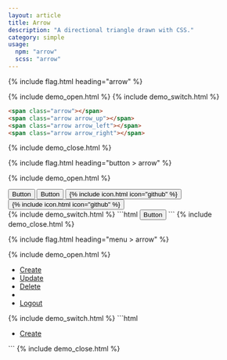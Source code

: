 ```yaml
---
layout: article
title: Arrow
description: "A directional triangle drawn with CSS."
category: simple
usage:
  npm: "arrow"
  scss: "arrow"
---
```


{% include flag.html heading="arrow" %}

{% include demo_open.html %}
<span class="arrow"></span>
<span class="arrow arrow_up"></span>
<span class="arrow arrow_left"></span>
<span class="arrow arrow_right"></span>
{% include demo_switch.html %}
```html
<span class="arrow"></span>
<span class="arrow arrow_up"></span>
<span class="arrow arrow_left"></span>
<span class="arrow arrow_right"></span>
```
{% include demo_close.html %}

{% include flag.html heading="button > arrow" %}

{% include demo_open.html %}
<div class="button-group button-group_wrap">
  <button class="button button_color_primary">
    <span>Button</span>
    <span class="arrow"></span>
  </button>
  <button class="button button_outline_dark">
    <span class="arrow arrow_up"></span>
    <span>Button</span>
  </button>
  <button class="button button_color_primary">
    {% include icon.html icon="github" %}
    <span class="arrow arrow_right"></span>
  </button>
  <button class="button button_outline_dark">
    <span class="arrow arrow_left"></span>
    {% include icon.html icon="github" %}
  </button>
</div>
{% include demo_switch.html %}
```html
<button class="button">
  <span>Button</span>
  <span class="arrow"></span>
</button>
```
{% include demo_close.html %}

{% include flag.html heading="menu > arrow" %}

{% include demo_open.html %}
<div class="scroll-box">
  <ul class="menu menu_wrap">
    <li class="menu__item">
      <a class="menu__link" href="#">
        <span>Create</span>
        <span class="arrow"></span>
      </a>
    </li>
    <li class="menu__item">
      <a class="menu__link is-active" href="#">
        <span class="arrow arrow_up"></span>
        <span>Update</span>
      </a>
    </li>
    <li class="menu__item">
      <a class="menu__link is-disabled" href="#">
        <span>Delete</span>
        <span class="arrow arrow_right"></span>
      </a>
    </li>
    <li class="menu__sep"></li>
    <li class="menu__item">
      <a class="menu__link" href="#">
        <span class="arrow arrow_left"></span>
        <span>Logout</span>
      </a>
    </li>
  </ul>
</div>
{% include demo_switch.html %}
```html
<ul class="menu">
  <li class="menu__item">
    <a class="menu__link" href="#">
      <span>Create</span>
      <span class="arrow"></span>
    </a>
  </li>
</ul>
```
{% include demo_close.html %}
